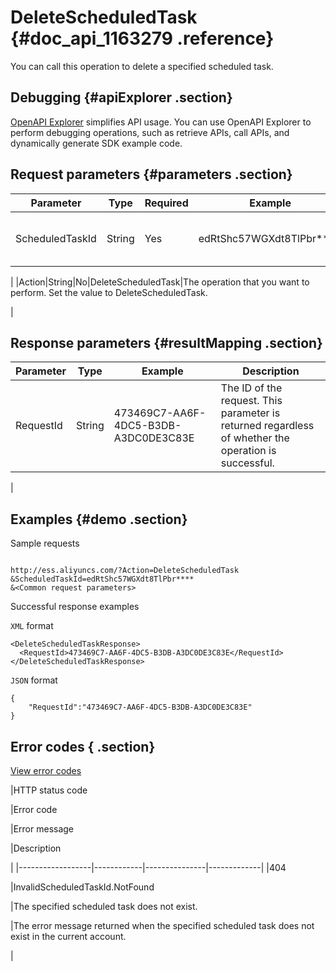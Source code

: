 # DeleteScheduledTask {#doc_api_1163279 .reference}

You can call this operation to delete a specified scheduled task.

## Debugging {#apiExplorer .section}

[OpenAPI Explorer](https://api.aliyun.com/#product=Ess&api=DeleteScheduledTask) simplifies API usage. You can use OpenAPI Explorer to perform debugging operations, such as retrieve APIs, call APIs, and dynamically generate SDK example code.

## Request parameters {#parameters .section}

|Parameter|Type|Required|Example|Description|
|---------|----|--------|-------|-----------|
|ScheduledTaskId|String|Yes|edRtShc57WGXdt8TlPbr\*\*\*\*|The ID of the scheduled task.

 |
|Action|String|No|DeleteScheduledTask|The operation that you want to perform. Set the value to DeleteScheduledTask.

 |

## Response parameters {#resultMapping .section}

|Parameter|Type|Example|Description|
|---------|----|-------|-----------|
|RequestId|String|473469C7-AA6F-4DC5-B3DB-A3DC0DE3C83E|The ID of the request. This parameter is returned regardless of whether the operation is successful.

 |

## Examples {#demo .section}

Sample requests

``` {#request_demo}

http://ess.aliyuncs.com/?Action=DeleteScheduledTask
&ScheduledTaskId=edRtShc57WGXdt8TlPbr****
&<Common request parameters>

```

Successful response examples

`XML` format

``` {#xml_return_success_demo}
<DeleteScheduledTaskResponse> 
  <RequestId>473469C7-AA6F-4DC5-B3DB-A3DC0DE3C83E</RequestId> 
</DeleteScheduledTaskResponse>

```

`JSON` format

``` {#json_return_success_demo}
{
	"RequestId":"473469C7-AA6F-4DC5-B3DB-A3DC0DE3C83E"
}
```

## Error codes { .section}

[View error codes](https://error-center.aliyun.com/status/product/Ess)

|HTTP status code

|Error code

|Error message

|Description

|
|------------------|------------|---------------|-------------|
|404

|InvalidScheduledTaskId.NotFound

|The specified scheduled task does not exist.

|The error message returned when the specified scheduled task does not exist in the current account.

|

